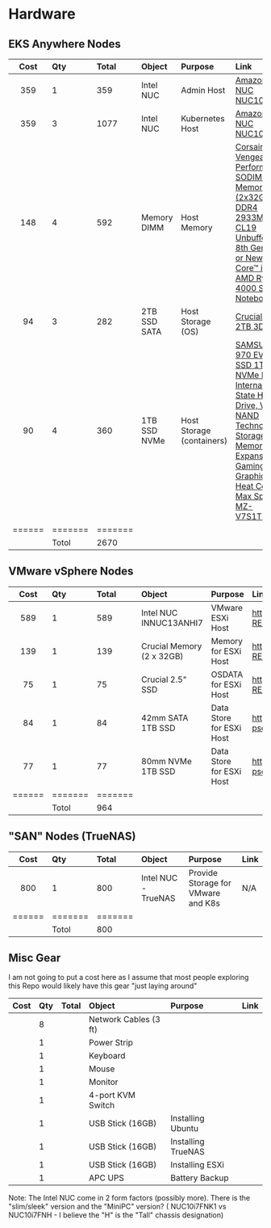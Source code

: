 # Hardware

## EKS Anywhere Nodes
| Cost | Qty | Total | Object       | Purpose                   | Link |
|:----:|:----|:------|:-------------|:--------------------------|:-----|
| 359  | 1   | 359   | Intel NUC    | Admin Host                | [Amazon - Intel NUC NUC10i7FNK1](https://www.amazon.com/gp/product/B083GGZ6TG/ref=ppx_yo_dt_b_asin_title_o00_s00?ie=UTF8&th=1) |
| 359  | 3   | 1077  | Intel NUC    | Kubernetes Host           | [Amazon - Intel NUC NUC10i7FNH](https://www.amazon.com/NUC10i7FNH-i7-10710U-Processor-Thunderbolt-Ethernet/dp/B0CNBGDXRM)  |
| 148  | 4   | 592   | Memory DIMM  | Host Memory               | [Corsair Vengeance Performance SODIMM Memory 64GB (2x32GB) DDR4 2933MHz CL19 Unbuffered for 8th Generation or Newer Intel Core™ i7, and AMD Ryzen 4000 Series Notebooks](https://www.amazon.com/gp/product/B08GSRD34Y/ref=ppx_od_dt_b_asin_title_s00?ie=UTF8&psc=1) | 
| 94   | 3   | 282    | 2TB SSD SATA | Host Storage (OS)         | [Crucial BX500 2TB 3D NAND](https://www.amazon.com/Crucial-BX500-NAND-2-5-Inch-Internal/dp/B07YD5F561) |
| 90   | 4   | 360   | 1TB SSD NVMe | Host Storage (containers) | [SAMSUNG 970 EVO Plus SSD 1TB NVMe M.2 Internal Solid State Hard Drive, V-NAND Technology, Storage and Memory Expansion for Gaming, Graphics w/ Heat Control, Max Speed, MZ-V7S1T0B/AM](https://www.amazon.com/gp/product/B07MFZY2F2/ref=ppx_od_dt_b_asin_title_s00?ie=UTF8&th=1) |
|======|=======|=======| | | 
|      | Totol | 2670   | | | 

## VMware vSphere Nodes
| Cost | Qty | Total | Object       | Purpose                   | Link |
|:----:|:----|:------|:-------------|:--------------------------|:-----|
| 589 | 1 | 589 | Intel NUC INNUC13ANHI7 | VMware ESXi Host | https://www.bhphotovideo.com/c/product/1780655-REG/intel_rnuc13anhi7000u_nuc_13_pro_kit.html |
| 139 | 1 | 139 | Crucial Memory (2 x 32GB) | Memory for ESXi Host | https://www.bhphotovideo.com/c/product/1600343-REG/crucial_ct2k32g4sfd832a_2_32gb_ddr4_3200_sodimm_1_2v.html | 
| 75 | 1 | 75 | Crucial 2.5" SSD | OSDATA for ESXi Host | https://www.bhphotovideo.com/c/product/1512570-REG/crucial_ct1000bx500ssd1_1tb_bx500_sata_iii.html |
| 84 | 1 | 84 | 42mm SATA 1TB SSD | Data Store for ESXi Host | https://www.amazon.com/dp/B0BRSMW121?psc=1&smid=A3BTFWKGLBT0VA&ref_=chk_typ_imgToDp |
| 77 | 1 | 77 | 80mm NVMe 1TB SSD | Data Store for ESXi Host | https://www.amazon.com/dp/B09QV692XY?psc=1&smid=A3RXWDYTBSNEDO&ref_=chk_typ_imgToDp |
|======|=======|=======| | | 
|      | Totol | 964 | | | 

## "SAN" Nodes (TrueNAS)
| Cost | Qty | Total | Object       | Purpose                   | Link |
|:----:|:----|:------|:-------------|:--------------------------|:-----|
| 800 | 1 | 800 | Intel NUC - TrueNAS | Provide Storage for VMware and K8s | N/A |
|======|=======|=======| | | 
|      | Totol | 800 | | | 

## Misc Gear
I am not going to put a cost here as I assume that most people exploring this Repo would likely have this gear "just laying around"

| Cost | Qty | Total | Object      | Purpose | Link |
|:----:|:----|:------|:-------|:--------|:-----|
|      | 8   |   | Network Cables (3 ft) | |
|      | 1   |   | Power Strip | |
|      | 1   |   | Keyboard | |
|      | 1   |   | Mouse | |
|      | 1   |   | Monitor | |
|      | 1   |   | 4-port KVM Switch | |
|      | 1   |   | USB Stick (16GB) | Installing Ubuntu | |
|      | 1   |   | USB Stick (16GB) | Installing TrueNAS | |
|      | 1   |   | USB Stick (16GB) | Installing ESXi | |
|      | 1   |   | APC UPS | Battery Backup | | 

Note:  The Intel NUC come in 2 form factors (possibly more).  There is the "slim/sleek" version and the "MiniPC" version? ( NUC10i7FNK1 vs NUC10i7FNH - I believe the "H" is the "Tall" chassis designation)


